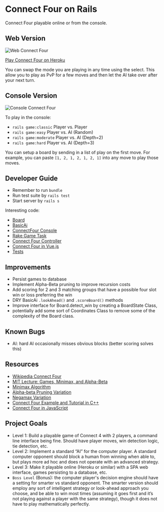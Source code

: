 # Connect Four on Rails

Connect Four playable online or from the console.

## Web Version

![Web Connect Four](https://buddy-connect-four.herokuapp.com/web.png?v=1)

[Play Connect Four on Heroku](http://buddy-connect-four.herokuapp.com)

You can swap the mode you are playing in any time using the select. This allow
you to play as PvP for a few moves and then let the AI take over after your
next turn.

## Console Version

![Console Connect Four](https://buddy-connect-four.herokuapp.com/console.png?v=1)

To play in the console:

- `rails game:classic` Player vs. Player
- `rails game:easy` Player vs. AI (Random)
- `rails game:moderate` Player vs. AI (Depth=2)
- `rails game:hard` Player vs. AI (Depth=3)

You can setup a board by sending in a list of play on the first move. For example,
you can paste `[1, 2, 1, 2, 1, 2, 1]` into any move to play those moves.

## Developer Guide

- Remember to run `bundle`
- Run test suite by `rails test`
- Start server by `rails s`

Interesting code:

- [Board](app/services/board.rb)
- [BasicAi](app/services/basic_ai.rb)
- [ConnectFour Console](app/services/connect_four.rb)
- [Rake Game Task](lib/tasks/game.rake)
- [Connect Four Controller](app/controllers/connect_four_controller.rb)
- [Connect Four in Vue.js](app/views/connect_four/index.html.slim)
- [Tests](test/services)

## Improvements

- Persist games to database
- Implement Alpha-Beta pruning to improve recursion costs
- Add scoring for 2 and 3 matching groups that have a possible four slot win
  or loss preferring the win
- DRY BasicAi `.lookAhead()` and `.scoreBoard()` methods
- Improve interface for Board.detect_win by creating a BoardState Class,
- potentially add some sort of Coordinates Class to remove some of the
  complexity of the Board class.

## Known Bugs

- AI: hard AI occasionally misses obvious blocks (better scoring solves this)

## Resources

- [Wikipedia Connect Four](https://en.wikipedia.org/wiki/Connect_Four)
- [MIT Lecture: Games, Minimax, and Alpha-Beta](https://www.youtube.com/watch?v=STjW3eH0Cik)
- [Minimax Algorithm](https://en.wikipedia.org/wiki/Minimax)
- [Alpha-beta Pruning Variation](https://en.wikipedia.org/wiki/Alpha%E2%80%93beta_pruning)
- [Negamax Variation](https://en.wikipedia.org/wiki/Negamax)
- [Connect Four Example and Tutorial in C++](http://connect4.gamesolver.org/)
- [Connect Four in JavaScript](https://www.roadtolarissa.com/javascript/connect-4-AI/)

## Project Goals

- Level 1: Build a playable game of Connect 4 with 2 players, a command line
  interface being fine.  Should have player moves, win detection logic,
  tie detection, etc.  
- Level 2: Implement a standard “AI” for the computer player. A standard
  computer opponent should block a human from winning when able to, but
  plays more ad hoc and does not operate with an advanced strategy.
- Level 3:  Make it playable online (Heroku or similar) with a SPA web
  interface, games persisting to a database,  etc.
- `Boss Level` (Bonus): the computer player's decision engine should have
  a setting for smarter vs standard opponent. The smarter version should
  employ any sort of intelligent strategy or look-ahead approach you choose,
  and be able to win most times (assuming it goes first and it’s not playing
  against a player with the same strategy), though it does not have to play
  mathematically perfectly.
